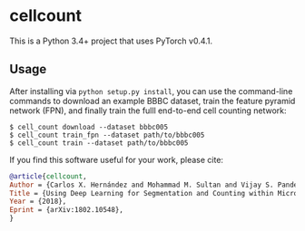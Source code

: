 # cellcount

This is a Python 3.4+ project that uses PyTorch v0.4.1.

## Usage

After installing via `python setup.py install`, you can use the command-line commands to download an example BBBC dataset, train the feature pyramid network (FPN), and finally train the fulll end-to-end cell counting network:

```
$ cell_count download --dataset bbbc005
$ cell_count train_fpn --dataset path/to/bbbc005
$ cell_count train --dataset path/to/bbbc005
```

If you find this software useful for your work, please cite:

```bibtex
@article{cellcount,
Author = {Carlos X. Hernández and Mohammad M. Sultan and Vijay S. Pande},
Title = {Using Deep Learning for Segmentation and Counting within Microscopy Data},
Year = {2018},
Eprint = {arXiv:1802.10548},
}
```
